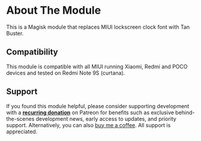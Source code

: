 # About The Module

This is a Magisk module that replaces MIUI lockscreen clock font with Tan Buster.

## Compatibility

This module is compatible with all MIUI running Xiaomi, Redmi and POCO devices and tested on Redmi Note 9S (curtana).

## Support

If you found this module helpful, please consider supporting development with a **[recurring donation](https://patreon.com/kdrag0n)** on Patreon for benefits such as exclusive behind-the-scenes development news, early access to updates, and priority support. Alternatively, you can also [buy me a coffee](https://paypal.me/kdrag0ndonate). All support is appreciated.
